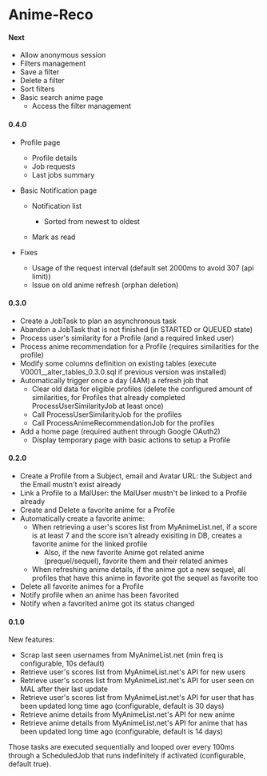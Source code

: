 # Anime-Reco

#### Next

* Allow anonymous session
* Filters management
* Save a filter
* Delete a filter
* Sort filters
* Basic search anime page
    * Access the filter management

#### 0.4.0

* Profile page

    * Profile details
    * Job requests
    * Last jobs summary
* Basic Notification page

    * Notification list

        * Sorted from newest to oldest
    * Mark as read
* Fixes

    * Usage of the request interval (default set 2000ms to avoid 307 (api limit))
    * Issue on old anime refresh (orphan deletion)

#### 0.3.0

* Create a JobTask to plan an asynchronous task
* Abandon a JobTask that is not finished (in STARTED or QUEUED state)
* Process user's similarity for a Profile (and a required linked user)
* Process anime recommendation for a Profile (requires similarities for the profile)
* Modify some columns definition on existing tables (execute V0001__alter_tables_0.3.0.sql if previous version was
  installed)
* Automatically trigger once a day (4AM) a refresh job that
    * Clear old data for eligible profiles (delete the configured amount of similarities, for Profiles that already
      completed ProcessUserSimilarityJob at least once)
    * Call ProcessUserSimilarityJob for the profiles
    * Call ProcessAnimeRecommendationJob for the profiles
* Add a home page (required authent through Google OAuth2)
    * Display temporary page with basic actions to setup a Profile

#### 0.2.0

* Create a Profile from a Subject, email and Avatar URL: the Subject and the Email mustn't exist already
* Link a Profile to a MalUser: the MalUser mustn't be linked to a Profile already
* Create and Delete a favorite anime for a Profile
* Automatically create a favorite anime:
    * When retrieving a user's scores list from MyAnimeList.net, if a score is at least 7 and the score isn't already
      exisiting in DB, creates a favorite anime for the linked profile
        * Also, if the new favorite Anime got related anime (prequel/sequel), favorite them and their related animes
    * When refreshing anime details, if the anime got a new sequel, all profiles that have this anime in favorite got
      the sequel as favorite too
* Delete all favorite animes for a Profile
* Notify profile when an anime has been favorited
* Notify when a favorited anime got its status changed

#### 0.1.0

New features:

- Scrap last seen usernames from MyAnimeList.net (min freq is configurable, 10s default)
- Retrieve user's scores list from MyAnimeList.net's API for new users
- Retrieve user's scores list from MyAnimeList.net's API for user seen on MAL after their last update
- Retrieve user's scores list from MyAnimeList.net's API for user that has been updated long time ago (configurable,
  default is 30 days)
- Retrieve anime details from MyAnimeList.net's API for new anime
- Retrieve anime details from MyAnimeList.net's API for anime that has been updated long time ago (configurable, default
  is 14 days)

Those tasks are executed sequentially and looped over every 100ms through a ScheduledJob that runs indefinitely if
activated (configurable, default true).
